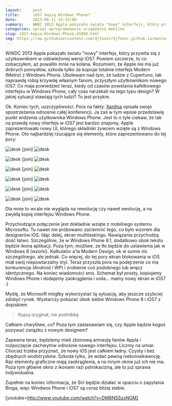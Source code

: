 ```yaml
---
layout:     post
title:      iOS7 kopią Windows Phone?
date:       2013-06-11 15:33:00
summary:    WWDC 2013 Appla pokazało światu "nowy" interfejs, który przywita się z użytkownikiem w odświeżonej wersji iOS7. Powiem szczerze, to co zobaczyłem, aż powaliło mnie na kolana. Rozumiem, że Apple nie ma już dobrych pomysłów, szkoda tylko że kopiuje totalnie interfejs Modern (Metro) z Windows Phona. Ubolewam nad tym, że ludzie z Cupertuno, tak naprawdę robią krzywdę własnym fanom, przyszłym użytkowni...
categories: sprzęt oprogramowanie urządzenia mobilne
slug: iOS7-kopia-Windows-Phone,41860.html
img: https://raw.githubusercontent.com/djfoxer/djfoxer.github.io/master/_img/2013-6-11-_102_/g_-_-x-_-_-_x20130611083339_0.png
---
```




WWDC 2013 Appla pokazało światu "nowy" interfejs, który przywita się z użytkownikiem w odświeżonej wersji iOS7. Powiem szczerze, to co zobaczyłem, aż powaliło mnie na kolana. Rozumiem, że Apple nie ma już dobrych pomysłów, szkoda tylko że kopiuje totalnie interfejs Modern (Metro) z Windows Phona. Ubolewam nad tym, że ludzie z Cupertuno, tak naprawdę robią krzywdę własnym fanom, przyszłym użytkownikom nowego iOS7. Co maja powiedzieć teraz, kiedy od czasów powstania kafelkowego interfejsu w Windows Phone, cały czas narzekali na tego typu design? W jakiej sytuacji stawiają tych ludzi? To jest przykre.

Ok. Koniec tych, uszczypliwości. Pora na fakty. [Xanthia](http://www.dobreprogramy.pl/Xanthia/WWDC--co-tym-razem-pokazalo-Apple,41854.html)  opisała swoje spostrzeżenia odnośnie całej konferencji. Ja zaś w tym wpisie przedstawię punkt widzenia użytkownika Windows Phone. Jest to o tyle ciekaw, że tak na prawdę nowy interfejs w iOS7 jest bardzo znajomy. Apple zaprezentowało nowy UI, którego składniki żywcem wzięte są z Windows Phone. Oto najbardziej rzucające się elementy, które zaprezentowano do tej pory:



![desk](https://raw.githubusercontent.com/djfoxer/djfoxer.github.io/master/_img/2013-6-11-_102_/g_-_-x-_-_-_x20130611083339_0.png)
[join]
![desk](https://raw.githubusercontent.com/djfoxer/djfoxer.github.io/master/_img/2013-6-11-_102_/g_-_-x-_-_-_x20130611083700_0.png)

 



![desk](https://raw.githubusercontent.com/djfoxer/djfoxer.github.io/master/_img/2013-6-11-_102_/g_-_-x-_-_-_x20130611082614_0.jpg)
[join]
![desk](https://raw.githubusercontent.com/djfoxer/djfoxer.github.io/master/_img/2013-6-11-_102_/g_-_-x-_-_-_x20130611082621_0.jpg)


  


![desk](https://raw.githubusercontent.com/djfoxer/djfoxer.github.io/master/_img/2013-6-11-_102_/g_-_-x-_-_-_x20130611082627_0.jpg)
[join]
![desk](https://raw.githubusercontent.com/djfoxer/djfoxer.github.io/master/_img/2013-6-11-_102_/g_-_-x-_-_-_x20130611082630_0.jpg)

  



![desk](https://raw.githubusercontent.com/djfoxer/djfoxer.github.io/master/_img/2013-6-11-_102_/g_-_-x-_-_-_x20130611082635_0.jpg)
[join]
![desk](https://raw.githubusercontent.com/djfoxer/djfoxer.github.io/master/_img/2013-6-11-_102_/g_-_-x-_-_-_x20130611082639_0.jpg)

  



![desk](https://raw.githubusercontent.com/djfoxer/djfoxer.github.io/master/_img/2013-6-11-_102_/g_-_-x-_-_-_x20130611082644_0.jpg)
[join]
![desk](https://raw.githubusercontent.com/djfoxer/djfoxer.github.io/master/_img/2013-6-11-_102_/g_-_-x-_-_-_x20130611082649_0.jpg)


  


![desk](https://raw.githubusercontent.com/djfoxer/djfoxer.github.io/master/_img/2013-6-11-_102_/g_-_-x-_-_-_x20130611082655_0.jpg)
[join]
![desk](https://raw.githubusercontent.com/djfoxer/djfoxer.github.io/master/_img/2013-6-11-_102_/g_-_-x-_-_-_x20130611082659_0.jpg)

  

Dla mnie to wcale nie wygląda na rewolucję czy nawet ewolucję, a na zwykłą kopię interfejsu Windows Phone. 

Przychodzące połączenie jest dokładnie wzięte z mobilnego systemu Microsoftu. Tu nawet nie próbowano zaciemnić tego, co było wzorem dla designerów iOS.
Idąc dalej, ekran multitaskingu. Nawiązania przychodzą dość łatwo. Szczególnie, że w Windows Phone 8.1, dodatkowo obok tekstu będzie ikona aplikacji. Poza tym, możliwe, ze tło będzie do ustawienia jak w Windows 8 (wzorki).
Kalkulator a'la Modern Design, ok w sumie nic szczególnego, ale jednak.
Co więcej, do tej pory ekran blokowania w iOS miał swój niepowtarzalny styl. Teraz przyszła pora na podejrzenie co ma konkurencja (Android i WP) i zrobienie coś podobnego lub wręcz identycznego.
Na koniec wiadomości sms. Schemat był prosty, kopiujemy Windows Phone i dodajemy zaokrąglenia i voila... mamy nowy ekran w iOS7 :)


Myślę, że Microsoft mógłby wykorzystać tą sytuację, aby jeszcze szybciej zdobyć rynek. Wystarczy pokazać obok siebie Windows Phone 8 i iOS7 z dopiskiem


> Kupuj oryginał, nie podróbkę
 
Całkiem chwytliwe, co? Poza tym zastanawiam się, czy Apple będzie kogoś pozywać związku z nowym designem?

Zapewne teraz, będziemy mieli zbiorową amnezję fanów Appla i rozpoczęcie zachwytów odnośnie nowego interfejsu. Liczmy na umiar. Chociaż trzeba przyznać, że nowy iOS jest całkiem ładny. Czysty i bez zbędnych wodotrysków. Szkoda tylko, że widać pewną niekonsekwencję. Raz elementy graficzne mają zaokrąglenia, a na innym oknie już ich nie ma. Poza tym główne okno z ikonami razi pstrokacizną, ale to już sprawa indywidualna.

Zupełnie na koniec informacja, że Siri będzie działać w oparciu o zapytania Binga, więc Windwos Phone i iOS7 są coraz bliżej siebie. 


[youtube=http://www.youtube.com/watch?v=DM8NSSzxNGM]